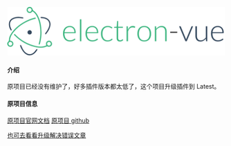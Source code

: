 ![](./src/renderer/assets/logo.png)

#### 介绍

原项目已经没有维护了，好多插件版本都太低了，这个项目升级插件到 Latest。

#### 原项目信息

[原项目官网文档](https://simulatedgreg.gitbooks.io/electron-vue/content/cn/)
[原项目 github](https://github.com/SimulatedGREG/electron-vue)

[也可去看看升级解决错误文章]()

